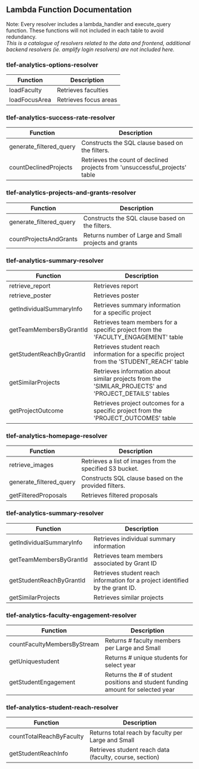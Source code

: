 ## Lambda Function Documentation

Note: Every resolver includes a lambda_handler and execute_query function. These functions will not included in each table to avoid redundancy. \
*This is a catalogue of resolvers related to the data and frontend, additional backend resolvers (ie. amplify login resolvers) are not included here.*

### tlef-analytics-options-resolver

| Function         | Description                                                                                                                                           |
|------------------|-------------------------------------------------------------------------------------------------------------------------------------------------------|
| loadFaculty      | Retrieves faculties                         |
| loadFocusArea    | Retrieves focus areas                                 |

### tlef-analytics-success-rate-resolver

| Function             | Description                                                                                                                                   |
|----------------------|-----------------------------------------------------------------------------------------------------------------------------------------------|
| generate_filtered_query | Constructs the SQL clause based on the filters.                                                                                     |                                 |
| countDeclinedProjects | Retrieves the count of declined projects from 'unsuccessful_projects' table |

### tlef-analytics-projects-and-grants-resolver

| Function             | Description                                                                                                                                   |
|----------------------|-----------------------------------------------------------------------------------------------------------------------------------------------|
| generate_filtered_query | Constructs the SQL clause based on the filters.                                                                                     |                                 |
| countProjectsAndGrants | Returns number of Large and Small projects and grants |

### tlef-analytics-summary-resolver

| Function                 | Description                                                                                                                                   |
|--------------------------|-----------------------------------------------------------------------------------------------------------------------------------------------|
| retrieve_report          | Retrieves report                                             |
| retrieve_poster          | Retrieves poster                                                    |
| getIndividualSummaryInfo| Retrieves summary information for a specific project             |
| getTeamMembersByGrantId  | Retrieves team members for a specific project from the 'FACULTY_ENGAGEMENT' table               |
| getStudentReachByGrantId| Retrieves student reach information for a specific project from the 'STUDENT_REACH' table                      |
| getSimilarProjects      | Retrieves information about similar projects from the 'SIMILAR_PROJECTS' and 'PROJECT_DETAILS' tables              |
| getProjectOutcome       | Retrieves project outcomes for a specific project from the 'PROJECT_OUTCOMES' table                           |

### tlef-analytics-homepage-resolver

| Function            | Description                                                                                                                              |
|---------------------|------------------------------------------------------------------------------------------------------------------------------------------|
| retrieve_images     | Retrieves a list of images from the specified S3 bucket.                                                                      |
| generate_filtered_query | Constructs SQL clause based on the provided filters.                                                                                 |
| getFilteredProposals| Retrieves filtered proposals|

### tlef-analytics-summary-resolver

| Function                     | Description                                                                                                                                       |
|------------------------------|---------------------------------------------------------------------------------------------------------------------------------------------------|
| getIndividualSummaryInfo    | Retrieves individual summary information  |
| getTeamMembersByGrantId     | Retrieves team members associated by Grant ID                                                                    |
| getStudentReachByGrantId    | Retrieves student reach information for a project identified by the grant ID.                                                                      |
| getSimilarProjects          | Retrieves similar projects                                                                                     |

### tlef-analytics-faculty-engagement-resolver

| Function                     | Description                                                                                                                                       |
|------------------------------|---------------------------------------------------------------------------------------------------------------------------------------------------|
| countFacultyMembersByStream   | Returns # faculty members per Large and Small |
| getUniquestudent    |       Returns # unique students for select year                                                       |
| getStudentEngagement | Returns the # of student positions and student funding amount for selected year |

### tlef-analytics-student-reach-resolver

| Function                     | Description                                                                                                                                       |
|------------------------------|---------------------------------------------------------------------------------------------------------------------------------------------------|
| countTotalReachByFaculty   | Returns total reach by faculty per Large and Small |
| getStudentReachInfo    | Retrieves student reach data (faculty, course, section)                                                                   |
